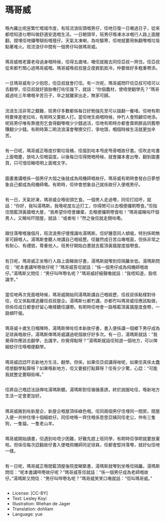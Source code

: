 # 瑪哥威

##
喺內羅比呢座繁忙嘅城市度，有班流浪街頭嘅男仔，佢哋日復一日噉過日子，從來都唔知道乜嘢叫做舒適安逸嘅生活。一日朝頭早，班男仔喺凍冰冰嘅行人路上面醒翻，摺埋佢哋攞嚟瞓街嘅氊仔。天氣太凍喇，為咗驅寒，佢哋就要用執翻嚟嘅垃圾點著堆火。班流浪仔中間有一個男仔叫做瑪哥威。

##
瑪哥威嘅老竇老母過身嘅時候，佢得五歲啫，噉佢就搬去同佢亞叔一齊住。佢亞叔從來都冇關心過瑪哥威嘅。瑪哥威喺叔叔屋企度捱飢抵冷，仲要做好多粗重嘢添。

##
一旦瑪哥威有少少抱怨，佢亞叔就會打佢。有一次呢，瑪哥威問吓佢亞叔可唔可以去翻學，佢亞叔就好狼胎噉打咗佢幾下，就話：“你個蠢材，使唔使翻學先？”瑪哥威過咗三年噉嘅辛苦日子，卒之就離家出走，無家可歸。

##
流浪生活非常之艱難，班男仔多數都係每日好勉強先至可以搵翻一餐啫。佢哋有啲時要俾差佬拉咗，有啲時又要捱人打。當佢哋生病嘅時候，仲冇人會照顧佢哋添。呢班男仔唯有靠揸兜乞食得翻嚟嘅少少錢過活，佢哋有啲時亦都會賣啲膠品同舊嘢賺翻少少錢。有啲時第二啲流浪漢會嚟撩交打，爭地頭，嗰個時候生活就更加辛苦。

##
有一日呢，瑪哥威正喺度抄緊垃圾桶，佢搵到咗本甩皮甩骨嘅故仔書。佢吹走咗書上面嘅塵，放咗入佢嘅袋度。以後每日佢得閒嘅時候，就會攞本書出嚟，翻到圖畫頁，只可惜佢睇唔明上面嘅文字。

##
圖畫書講嘅係一個男仔大個之後就成為飛機師嘅故仔。瑪哥威有啲時會發白日夢想象自己都成為飛機師嘞。有啲時，佢仲會想象自己就係故仔入便嘅男仔。

##
有一日，天氣好凍，瑪哥威企喺街頭乞食。一個男人走過嚟，同佢打招呼，就話：“你好，我叫湯瑪斯。我喺呢度左近打工，你得閒可以去嗰便攞啲嘢食。”佢指住間藍頂黃牆嘅大屋，“我希望你唔會嫌棄，去嗰便攞啲嘢食啦！”瑪哥威睇咗吓個男人，又睇咗吓間屋，就話：“或者啦！”然之後佢就走開咗嘞。

##
跟住落嚟嘅幾個月，班流浪男仔慢慢識咗湯瑪斯。佢好鍾意同人傾偈，特別係啲無家可歸嘅人。湯瑪斯會聽人哋講自己嘅經歷。佢雖然成日苦瓜噉嘅面，但係非常之有耐心、有禮貌，尊重他人。班男仔開始白晝就去藍頂黃牆屋度搵嘢食。

##
有日呢，瑪哥威正坐喺行人路上面睇故仔書，湯瑪斯就嚟到佢隔籬坐低。湯瑪斯問佢：“呢本書講咩嘢故仔呢？”瑪哥威答佢就話：“係一個男仔成為飛機師嘅故仔。”湯瑪斯又問佢：“男仔叫咩嘢名呢？”瑪哥威好細聲噉就話：“我唔知道，我唔識字。”

##
當佢哋再次見面嘅時候，瑪哥威開始同湯瑪斯講自己嘅經歷，佢叔叔係點樣對待佢，佢又係點樣逃離佢叔叔屋企。湯瑪斯乜都冇講，亦都冇叫瑪哥威佢應該點做，但係佢成日都會好留心噉樣聽佢講嘢。有啲時佢哋會一路喺藍頂黃牆屋度食嘢，一路傾吓偈。

##
瑪哥威十歲生日嗰陣時，湯瑪斯俾咗佢本新故仔書，書入便係講一個鄉下男仔成為足球員嘅故仔。湯瑪斯俾瑪哥威講過呢個故仔好多次。有一日，湯瑪斯就話：“我覺得你應該去翻學，去識字。你覺得點呀？”湯瑪斯就話佢知道一個地方，可以俾細蚊仔住喺嗰便翻學。

##
瑪哥威諗諗吓去新地方生活，翻學。但係，如果佢亞叔講得啱呢，如果佢真係太蠢唔使翻學點算呀？如果喺新地方，佢又要捱打點算呀？佢有少少驚，心諗：“可能我就整定要瞓街㗎。”

##
佢將自己嘅諗法話俾咗湯瑪斯聽。湯瑪斯對佢循循善誘，終於說服咗佢，喺新地方生活一定會更加好。

##
瑪哥威搬到咗新屋企，新屋企嘅屋頂係綠色嘅。佢同兩個男仔住埋同一間房。間屋入便一共仲住埋十個細蚊仔。同佢哋喺一齊住嘅係思思亞姨同佢老公，仲有三隻狗，一隻貓，一隻老山羊。

##
瑪哥威開始讀書，佢遇到咗唔少困難，好難先趕上班同學，有啲時佢爭啲就要放棄啦。但係佢每次諗翻故仔書入便嘅飛機師同足球員，佢都會堅持落嚟，就好似佢哋一樣。

##
有一日呢，瑪哥威正喺間藍頂屋後院度睇緊書，湯瑪斯就嚟到坐喺佢隔籬。湯瑪斯問佢：“呢本書講咩嘢故仔呢？”瑪哥威答佢就話：“係一個男仔成為老師嘅故仔。”湯瑪斯又問佢：“男仔叫咩嘢名呢？”瑪哥威笑笑口噉就話：“佢叫瑪哥威。”

##
* License: [CC-BY]
* Text: Lesley Koyi
* Illustration: Wiehan de Jager
* Translation: dohliam
* Language: yue
